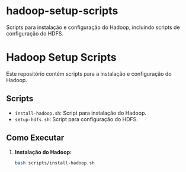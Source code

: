 # hadoop-setup-scripts
Scripts para instalação e configuração do Hadoop, incluindo scripts de configuração do HDFS.
# Hadoop Setup Scripts

Este repositório contém scripts para a instalação e configuração do Hadoop.

## Scripts

- `install-hadoop.sh`: Script para instalação do Hadoop.
- `setup-hdfs.sh`: Script para configuração do HDFS.

## Como Executar

1. **Instalação do Hadoop:**
   ```bash
   bash scripts/install-hadoop.sh
